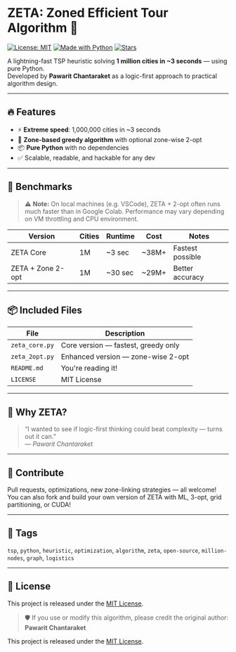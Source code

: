 # ZETA: Zoned Efficient Tour Algorithm 🚀

[![License: MIT](https://img.shields.io/badge/license-MIT-green.svg)](LICENSE)
[![Made with Python](https://img.shields.io/badge/Python-3.9%2B-blue.svg)](https://www.python.org/)
[![Stars](https://img.shields.io/github/stars/Pawarit-eng/ZETA-Algorithm.svg?style=social)](https://github.com/Pawarit-eng/ZETA-Algorithm)

A lightning-fast TSP heuristic solving **1 million cities in ~3 seconds** — using pure Python.  
Developed by **Pawarit Chantaraket** as a logic-first approach to practical algorithm design.

---

## 🔥 Features

- ⚡ **Extreme speed**: 1,000,000 cities in ~3 seconds
- 🧠 **Zone-based greedy algorithm** with optional zone-wise 2-opt
- 📦 **Pure Python** with no dependencies
- ✅ Scalable, readable, and hackable for any dev

---

## 🧪 Benchmarks

> ⚠️ **Note:** On local machines (e.g. VSCode), ZETA + 2-opt often runs much faster than in Google Colab.
> Performance may vary depending on VM throttling and CPU environment.

| Version           | Cities | Runtime | Cost  | Notes            |
| ----------------- | ------ | ------- | ----- | ---------------- |
| ZETA Core         | 1M     | ~3 sec  | ~38M+ | Fastest possible |
| ZETA + Zone 2-opt | 1M     | ~30 sec | ~29M+ | Better accuracy  |

---

## 📦 Included Files

| File           | Description                         |
| -------------- | ----------------------------------- |
| `zeta_core.py` | Core version — fastest, greedy only |
| `zeta_2opt.py` | Enhanced version — zone-wise 2-opt  |
| `README.md`    | You're reading it!                  |
| `LICENSE`      | MIT License                         |

---

## 🧠 Why ZETA?

> “I wanted to see if logic-first thinking could beat complexity — turns out it can.”  
> — _Pawarit Chantaraket_

---

## 🤝 Contribute

Pull requests, optimizations, new zone-linking strategies — all welcome!  
You can also fork and build your own version of ZETA with ML, 3-opt, grid partitioning, or CUDA!

---

## 🔗 Tags

`tsp`, `python`, `heuristic`, `optimization`, `algorithm`, `zeta`, `open-source`, `million-nodes`, `graph`, `logistics`

---

## 📜 License

This project is released under the [MIT License](LICENSE).

> 🛡 If you use or modify this algorithm, please credit the original author: **Pawarit Chantaraket**

This project is released under the [MIT License](LICENSE).
